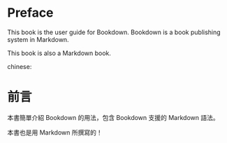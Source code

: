 # Preface

This book is the user guide for Bookdown. Bookdown is a book publishing system in Markdown.

This book is also a Markdown book.

chinese:
# 前言

本書簡單介紹 Bookdown 的用法，包含 Bookdown 支援的 Markdown 語法。

本書也是用 Markdown 所撰寫的！


